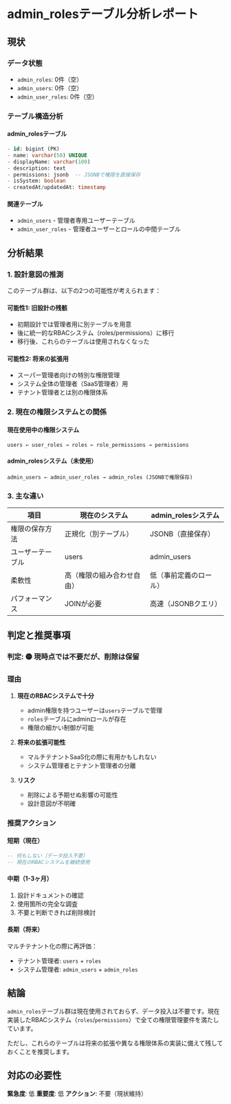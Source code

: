 # admin_rolesテーブル分析レポート

## 現状

### データ状態
- `admin_roles`: 0件（空）
- `admin_users`: 0件（空）
- `admin_user_roles`: 0件（空）

### テーブル構造分析

#### admin_rolesテーブル
```sql
- id: bigint (PK)
- name: varchar(50) UNIQUE
- displayName: varchar(100)
- description: text
- permissions: jsonb  -- JSONBで権限を直接保存
- isSystem: boolean
- createdAt/updatedAt: timestamp
```

#### 関連テーブル
- `admin_users` - 管理者専用ユーザーテーブル
- `admin_user_roles` - 管理者ユーザーとロールの中間テーブル

## 分析結果

### 1. 設計意図の推測

このテーブル群は、以下の2つの可能性が考えられます：

#### 可能性1: 旧設計の残骸
- 初期設計では管理者用に別テーブルを用意
- 後に統一的なRBACシステム（roles/permissions）に移行
- 移行後、これらのテーブルは使用されなくなった

#### 可能性2: 将来の拡張用
- スーパー管理者向けの特別な権限管理
- システム全体の管理者（SaaS管理者）用
- テナント管理者とは別の権限体系

### 2. 現在の権限システムとの関係

#### 現在使用中の権限システム
```
users ← user_roles → roles ← role_permissions → permissions
```

#### admin_rolesシステム（未使用）
```
admin_users ← admin_user_roles → admin_roles (JSONBで権限保存)
```

### 3. 主な違い

| 項目 | 現在のシステム | admin_rolesシステム |
|------|---------------|-------------------|
| 権限の保存方法 | 正規化（別テーブル） | JSONB（直接保存） |
| ユーザーテーブル | users | admin_users |
| 柔軟性 | 高（権限の組み合わせ自由） | 低（事前定義のロール） |
| パフォーマンス | JOINが必要 | 高速（JSONBクエリ） |

## 判定と推奨事項

### 判定: 🟡 現時点では不要だが、削除は保留

### 理由
1. **現在のRBACシステムで十分**
   - admin権限を持つユーザーは`users`テーブルで管理
   - `roles`テーブルにadminロールが存在
   - 権限の細かい制御が可能

2. **将来の拡張可能性**
   - マルチテナントSaaS化の際に有用かもしれない
   - システム管理者とテナント管理者の分離

3. **リスク**
   - 削除による予期せぬ影響の可能性
   - 設計意図が不明確

### 推奨アクション

#### 短期（現在）
```sql
-- 何もしない（データ投入不要）
-- 現在のRBACシステムを継続使用
```

#### 中期（1-3ヶ月）
1. 設計ドキュメントの確認
2. 使用箇所の完全な調査
3. 不要と判断できれば削除検討

#### 長期（将来）
マルチテナント化の際に再評価：
- テナント管理者: `users` + `roles`
- システム管理者: `admin_users` + `admin_roles`

## 結論

`admin_roles`テーブル群は現在使用されておらず、データ投入は不要です。現在実装したRBACシステム（`roles`/`permissions`）で全ての権限管理要件を満たしています。

ただし、これらのテーブルは将来の拡張や異なる権限体系の実装に備えて残しておくことを推奨します。

## 対応の必要性

**緊急度**: 低
**重要度**: 低
**アクション**: 不要（現状維持）